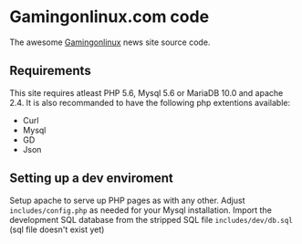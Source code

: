 # Gamingonlinux.com code

The awesome [Gamingonlinux](https://gamingonlinux.com) news site source code.


## Requirements

This site requires atleast PHP 5.6, Mysql 5.6 or MariaDB 10.0 and apache 2.4.
It is also recommanded to have the following php extentions available: 

- Curl
- Mysql
- GD
- Json


## Setting up a dev enviroment

Setup apache to serve up PHP pages as with any other. Adjust `includes/config.php` as needed for your Mysql installation.
Import the development SQL database from the stripped SQL file `includes/dev/db.sql` (sql file doesn't exist yet)

